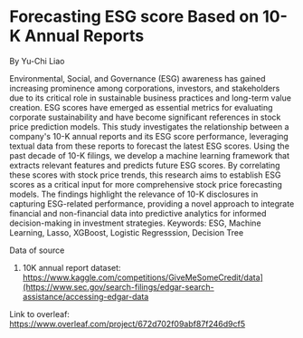 # Forecasting ESG score Based on 10-K Annual Reports

By Yu-Chi Liao 

Environmental, Social, and Governance (ESG) awareness has gained increasing prominence among corporations, investors, and stakeholders due to its critical role in sustainable business practices and long-term value creation. ESG scores have emerged as essential metrics for evaluating corporate sustainability and have become significant references in stock price prediction models. This study investigates the relationship between a company's 10-K annual reports and its ESG score performance, leveraging textual data from these reports to forecast the latest ESG scores. Using the past decade of 10-K filings, we develop a machine learning framework that extracts relevant features and predicts future ESG scores. By correlating these scores with stock price trends, this research aims to establish ESG scores as a critical input for more comprehensive stock price forecasting models. The findings highlight the relevance of 10-K disclosures in capturing ESG-related performance, providing a novel approach to integrate financial and non-financial data into predictive analytics for informed decision-making in investment strategies.
Keywords: ESG, Machine Learning, Lasso, XGBoost, Logistic Regresssion, Decision Tree

Data of source
1. 10K annual report dataset:
   https://www.kaggle.com/competitions/GiveMeSomeCredit/data](https://www.sec.gov/search-filings/edgar-search-assistance/accessing-edgar-data

Link to overleaf: https://www.overleaf.com/project/672d702f09abf87f246d9cf5

